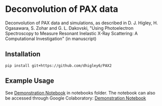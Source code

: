 # Deconvolution of PAX data

Deconvolution of PAX data and simulations, as described in
D. J. Higley, H. Ogasawara, S. Zohar and G. L. Dakovski, "Using Photoelectron Spectroscopy to Measure Resonant Inelastic X-Ray Scattering: A Computational Investigation" (in manuscript)

## Installation

```
pip install git+https://github.com/dhigley6/PAX2
```

## Example Usage

See [Demonstration Notebook](https://github.com/dhigley6/PAX2/blob/master/notebooks/demonstration.ipynb) in notebooks folder. The notebook can also be accessed through Google Colaboratory:
[Demonstration Notebook](https://colab.research.google.com/github/dhigley6/PAX2/blob/master/notebooks/demonstration.ipynb)

